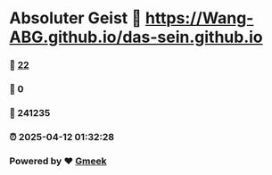 # Absoluter Geist :link: https://Wang-ABG.github.io/das-sein.github.io 
### :page_facing_up: [22](https://Wang-ABG.github.io/das-sein.github.io/tag.html) 
### :speech_balloon: 0 
### :hibiscus: 241235 
### :alarm_clock: 2025-04-12 01:32:28 
### Powered by :heart: [Gmeek](https://github.com/Meekdai/Gmeek)
